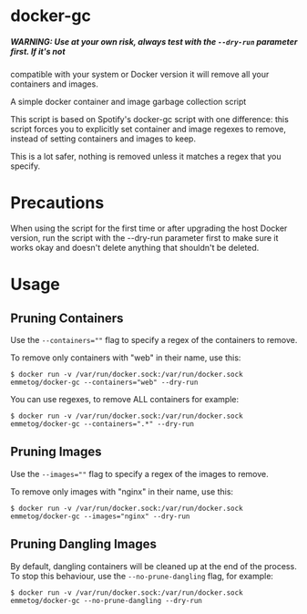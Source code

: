 # docker-gc

##### WARNING: Use at your own risk, always test with the `--dry-run` parameter first. If it's not
compatible with your system or Docker version it will remove all your containers and images.

A simple docker container and image garbage collection script

This script is based on Spotify's docker-gc script with one difference:
this script forces you to explicitly set container and image regexes to
remove, instead of setting containers and images to keep.

This is a lot safer, nothing is removed unless it matches a regex that
you specify.

Precautions
===========

When using the script for the first time or after upgrading the host Docker version, run the
script with the --dry-run parameter first to make sure it works okay and doesn't delete
anything that shouldn't be deleted.

Usage
=====

Pruning Containers
-------------------

Use the `--containers=""` flag to specify a regex of the containers to remove.

To remove only containers with "web" in their name, use this:
```
$ docker run -v /var/run/docker.sock:/var/run/docker.sock emmetog/docker-gc --containers="web" --dry-run
```

You can use regexes, to remove ALL containers for example:
```
$ docker run -v /var/run/docker.sock:/var/run/docker.sock emmetog/docker-gc --containers=".*" --dry-run
```

Pruning Images
-------------------

Use the `--images=""` flag to specify a regex of the images to remove.

To remove only images with "nginx" in their name, use this:
```
$ docker run -v /var/run/docker.sock:/var/run/docker.sock emmetog/docker-gc --images="nginx" --dry-run
```

Pruning Dangling Images
-----------------------

By default, dangling containers will be cleaned up at the end of the process. To stop this behaviour, use
the `--no-prune-dangling` flag, for example:
```
$ docker run -v /var/run/docker.sock:/var/run/docker.sock emmetog/docker-gc --no-prune-dangling --dry-run
```